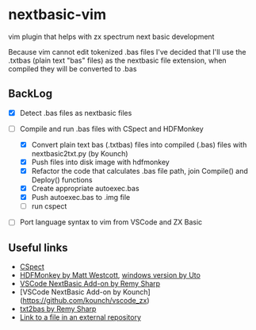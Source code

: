 nextbasic-vim
=============

vim plugin that helps with zx spectrum next basic development

Because vim cannot edit tokenized .bas files I've decided that I'll use the .txtbas (plain text "bas" files) as the nextbasic file extension, when compiled
they will be converted to .bas


BackLog
-------
  
  - [x] Detect .bas files as nextbasic files
  - [ ] Compile and run .bas files with CSpect and HDFMonkey
    * [x] Convert plain text bas (.txtbas) files into compiled (.bas) files with nextbasic2txt.py (by Kounch)
    * [x] Push files into disk image with hdfmonkey
    * [x] Refactor the code that calculates .bas file path, join Compile() and Deploy() functions
    * [x] Create appropriate autoexec.bas
    * [x] Push autoexec.bas to .img file
    * [ ] run cspect
  - [ ] Port language syntax to vim from VSCode and ZX Basic




Useful links
------------

  * [CSpect](http://dailly.blogspot.com/)
  * [HDFMonkey by Matt Westcott](https://github.com/gasman/hdfmonkey), [windows version by Uto](https://uto.speccy.org) 
  * [VSCode NextBasic Add-on by Remy Sharp](https://github.com/remy/vscode-nextbasic)
  * [VSCode NextBasic Add-on by Kounch] (https://github.com/kounch/vscode_zx)
  * [txt2bas by Remy Sharp](https://github.com/remy/txt2bas)
  * [Link to a file in an external repository](https://stackoverflow.com/questions/15844542/git-symlink-reference-to-a-file-in-an-external-repository/27770463#27770463)
